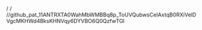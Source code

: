 / / 
//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
